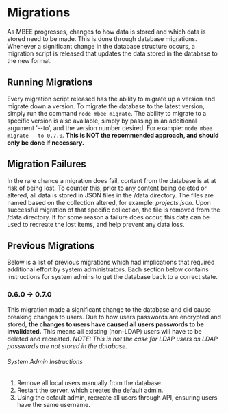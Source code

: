 # Migrations

As MBEE progresses, changes to how data is stored and which data is
stored need to be made. This is done through database migrations. Whenever a
significant change in the database structure occurs, a migration script is
released that updates the data stored in the database to the new format.

## Running Migrations

Every migration script released has the ability to migrate up a version and
migrate down a version. To migrate the database to the latest version, simply
run the command `node mbee migrate`. The ability to migrate to a
specific version is also available, simply by passing in an additional argument
'--to', and the version number desired. For example:
`node mbee migrate --to 0.7.0`. **This is NOT the recommended
approach, and should only be done if necessary.**

## Migration Failures

In the rare chance a migration does fail, content from the database is at
at risk of being lost. To counter this, prior to any content being deleted or
altered, all data is stored in JSON files in the /data directory. The files are
named based on the collection altered, for example: *projects.json*. Upon
successful migration of that specific collection, the file is removed from the
/data directory. If for some reason a failure does occur, this data can be used
to recreate the lost items, and help prevent any data loss.

## Previous Migrations

Below is a list of previous migrations which had implications that required
additional effort by system administrators. Each section below contains
instructions for system admins to get the database back to a correct state.

### 0.6.0 -> 0.7.0

This migration made a significant change to the database and did cause
breaking changes to users. Due to how users passwords are encrypted and stored,
**the changes to users have caused all users passwords to be invalidated.**
This means all existing (non-LDAP) users will have to be deleted and recreated.
*NOTE: This is not the case for LDAP users as LDAP passwords are not stored in
the database.*

###### System Admin Instructions
1. Remove all local users manually from the database.
2. Restart the server, which creates the default admin.
3. Using the default admin, recreate all users through API, ensuring users have
the same username.

